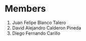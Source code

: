 <!-- SAMPLE CHALLENGE 4 -->
# Members

1. Juan Felipe Blanco Talero
2. David Alejandro Calderon Pineda
3. Diego Fernando Carillo
